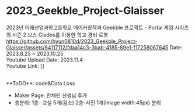 # 2023_Geekble_Project-Glaisser
2023년 미래산업과학고등학교 메이커창작과 Geekble 프로젝트 - Portal 게임 시리즈의 시즌 2 보스 Glados를 이용한 학교 경비 로봇<br>
https://github.com/hyun0810d/2023_Geekble_Project-Glaisser/assets/84117112/fdaa14c3-3bab-4185-89e1-f17258067645
Date: 2023.8.25 ~ 2023.10.25<br>
Youtube Upload Date: 2023.11.4<br>
Youtube Link: []<br>

<br>
**ToDO**: code&Data Loss<br>
<ul>
  <li>Maker Page: 안채린 선생님 추가</li>
  <li>층분리: 1층- 교실 5개(감소) 2층-사진 1개(image width:45px) 분리</li>
</ul>
